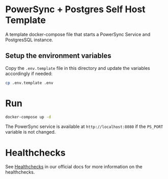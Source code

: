 # PowerSync + Postgres Self Host Template

A template docker-compose file that starts a PowerSync Service and PostgresSQL instance.

## Setup the environment variables
Copy the `.env.template` file in this directory and update the variables accordingly if needed:

```bash
cp .env.template .env
```

# Run
```bash
docker-compose up -d
```

The PowerSync service is available at `http://localhost:8080` if the `PS_PORT` variable is not changed.

# Healthchecks

See [Healthchecks](https://powersync.mintlify.app/self-hosting/lifecycle-maintenance/healthchecks#liveness) in our official docs for more information on the healthchecks.